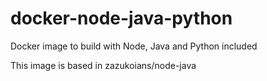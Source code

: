 # docker-node-java-python
Docker image to build with Node, Java and Python included

This image is based in zazukoians/node-java
